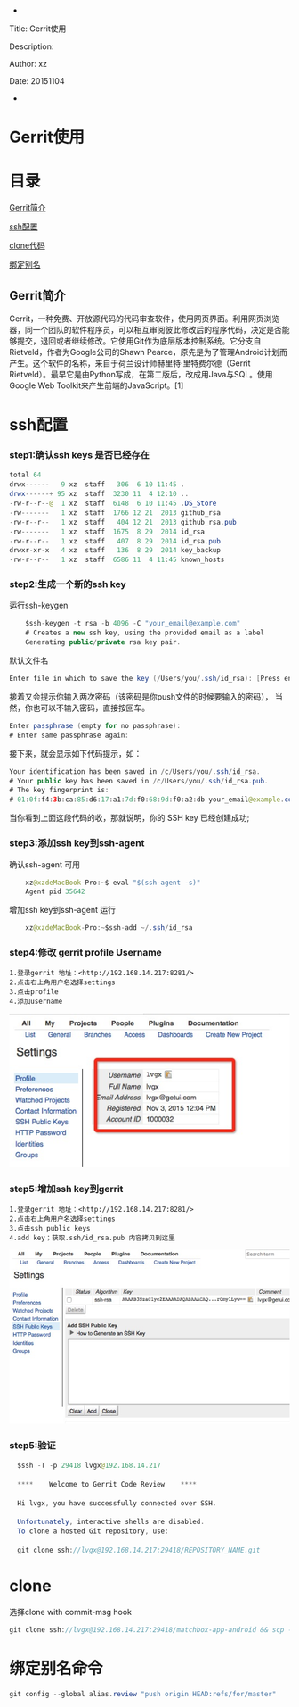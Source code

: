 *
Title: Gerrit使用

Description: 

Author: xz

Date: 20151104

*

# Gerrit使用

# 目录

[Gerrit简介](#a1)

[ssh配置](#a2)

[clone代码](#a3)

[绑定别名](#a4)


<div id="a1"></div>

## Gerrit简介
Gerrit，一种免费、开放源代码的代码审查软件，使用网页界面。利用网页浏览器，同一个团队的软件程序员，可以相互审阅彼此修改后的程序代码，决定是否能够提交，退回或者继续修改。它使用Git作为底层版本控制系统。它分支自Rietveld，作者为Google公司的Shawn Pearce，原先是为了管理Android计划而产生。这个软件的名称，来自于荷兰设计师赫里特·里特费尔德（Gerrit Rietveld）。最早它是由Python写成，在第二版后，改成用Java与SQL。使用Google Web Toolkit来产生前端的JavaScript。[1] 

<div id="a2"></div>

# ssh配置 

### step1:确认ssh keys 是否已经存在

```java
total 64
drwx------   9 xz  staff   306  6 10 11:45 .
drwx------+ 95 xz  staff  3230 11  4 12:10 ..
-rw-r--r--@  1 xz  staff  6148  6 10 11:45 .DS_Store
-rw-------   1 xz  staff  1766 12 21  2013 github_rsa
-rw-r--r--   1 xz  staff   404 12 21  2013 github_rsa.pub
-rw-------   1 xz  staff  1675  8 29  2014 id_rsa
-rw-r--r--   1 xz  staff   407  8 29  2014 id_rsa.pub
drwxr-xr-x   4 xz  staff   136  8 29  2014 key_backup
-rw-r--r--   1 xz  staff  6586 11  4 11:45 known_hosts

```

### step2:生成一个新的ssh key

运行ssh-keygen

```java
	$ssh-keygen -t rsa -b 4096 -C "your_email@example.com"
	# Creates a new ssh key, using the provided email as a label
	Generating public/private rsa key pair.
```

默认文件名

```java
Enter file in which to save the key (/Users/you/.ssh/id_rsa): [Press enter]
```

接着又会提示你输入两次密码（该密码是你push文件的时候要输入的密码），
当然，你也可以不输入密码，直接按回车。

```java
Enter passphrase (empty for no passphrase): 
# Enter same passphrase again:
```
接下来，就会显示如下代码提示，如：

```java
Your identification has been saved in /c/Users/you/.ssh/id_rsa.
# Your public key has been saved in /c/Users/you/.ssh/id_rsa.pub.
# The key fingerprint is:
# 01:0f:f4:3b:ca:85:d6:17:a1:7d:f0:68:9d:f0:a2:db your_email@example.com
```
当你看到上面这段代码的收，那就说明，你的 SSH key 已经创建成功;



### step3:添加ssh key到ssh-agent

确认ssh-agent 可用

```java
	xz@xzdeMacBook-Pro:~$ eval "$(ssh-agent -s)"
	Agent pid 35642
```

增加ssh key到ssh-agent
运行

```java
	xz@xzdeMacBook-Pro:~$ssh-add ~/.ssh/id_rsa
```

### step4:修改 gerrit  profile Username

	1.登录gerrit 地址：<http://192.168.14.217:8281/>
	2.点击右上角用户名选择settings
	3.点击profile
	4.添加username
	
![profile](profile.png)
	

### step5:增加ssh key到gerrit

	1.登录gerrit 地址：<http://192.168.14.217:8281/>
	2.点击右上角用户名选择settings
	3.点击ssh public keys
	4.add key；获取.ssh/id_rsa.pub 内容拷贝到这里
	
![ssh](ssh.png)

### step5:验证

```java
  $ssh -T -p 29418 lvgx@192.168.14.217

  ****    Welcome to Gerrit Code Review    ****

  Hi lvgx, you have successfully connected over SSH.

  Unfortunately, interactive shells are disabled.
  To clone a hosted Git repository, use:

  git clone ssh://lvgx@192.168.14.217:29418/REPOSITORY_NAME.git
```


<div id="a3"></div>

# clone

选择clone with commit-msg hook

``` java
git clone ssh://lvgx@192.168.14.217:29418/matchbox-app-android && scp -p -P 29418 lvgx@192.168.14.217:hooks/commit-msg matchbox-app-android/.git/hooks/ 

```


<div id="a4"></div>

# 绑定别名命令

```java
git config --global alias.review "push origin HEAD:refs/for/master"
```